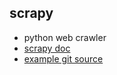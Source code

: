 ## scrapy
- python web crawler
- [scrapy doc](http://doc.scrapy.org/en/0.24/intro/tutorial.html#our-first-spider)
- [example git source](https://github.com/dubu/scrapy)

